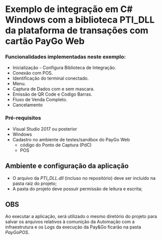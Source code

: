 # Exemplo de integração em C# Windows com a biblioteca PTI_DLL da plataforma de transações com cartão PayGo Web

### Funcionalidades implementadas neste exemplo:
 
  - Inicialização - Configura Biblioteca de Integração.
  - Conexão com POS.
  - Identificação do terminal conectado.
  - Menu.
  - Captura de Dados com e sem mascara.
  - Emissão de QR Code e Codigo Barras.
  - Fluxo de Venda Completo.
  - Cancelamento
  
### Pré-requisitos
  - Visual Studio 2017 ou posterior 
  - Windows
  - Cadastro no ambiente de testes/sandbox do PayGo Web
    - código do Ponto de Captura (PdC)
    - POS


## Ambiente e configuração da aplicação

* O arquivo da *PTI_DLL.dll* (incluso no repositório) deve ser incluído na pasta raíz do projeto;
* A pasta do projeto deve possuir permissão de leitura e escrita;

## OBS
Ao executar a aplicação, será utilizado o mesmo diretório do projeto para salvar os arquivos relativos à comunição da Automação com a infraestrutura e os 
Logs da execução da Pay&Go ficarão na pasta *PayGoPOS*.




